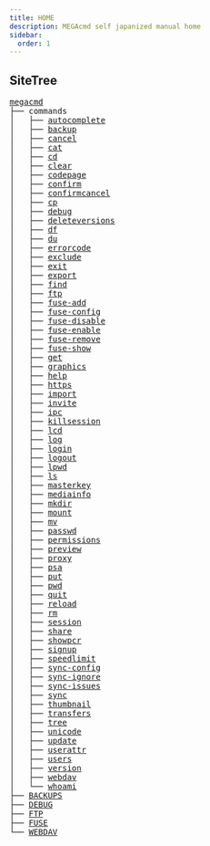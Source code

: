 ```yaml
---
title: HOME
description: MEGAcmd self japanized manual home
sidebar:
  order: 1
---
```


## SiteTree

<!-- TREE_START:/megacmd -->
<pre>
<a href="/megacmd/home/">megacmd</a>
├── commands
│   ├── <a href="/megacmd/commands/autocomplete/">autocomplete</a>
│   ├── <a href="/megacmd/commands/backup/">backup</a>
│   ├── <a href="/megacmd/commands/cancel/">cancel</a>
│   ├── <a href="/megacmd/commands/cat/">cat</a>
│   ├── <a href="/megacmd/commands/cd/">cd</a>
│   ├── <a href="/megacmd/commands/clear/">clear</a>
│   ├── <a href="/megacmd/commands/codepage/">codepage</a>
│   ├── <a href="/megacmd/commands/confirm/">confirm</a>
│   ├── <a href="/megacmd/commands/confirmcancel/">confirmcancel</a>
│   ├── <a href="/megacmd/commands/cp/">cp</a>
│   ├── <a href="/megacmd/commands/debug/">debug</a>
│   ├── <a href="/megacmd/commands/deleteversions/">deleteversions</a>
│   ├── <a href="/megacmd/commands/df/">df</a>
│   ├── <a href="/megacmd/commands/du/">du</a>
│   ├── <a href="/megacmd/commands/errorcode/">errorcode</a>
│   ├── <a href="/megacmd/commands/exclude/">exclude</a>
│   ├── <a href="/megacmd/commands/exit/">exit</a>
│   ├── <a href="/megacmd/commands/export/">export</a>
│   ├── <a href="/megacmd/commands/find/">find</a>
│   ├── <a href="/megacmd/commands/ftp/">ftp</a>
│   ├── <a href="/megacmd/commands/fuse-add/">fuse-add</a>
│   ├── <a href="/megacmd/commands/fuse-config/">fuse-config</a>
│   ├── <a href="/megacmd/commands/fuse-disable/">fuse-disable</a>
│   ├── <a href="/megacmd/commands/fuse-enable/">fuse-enable</a>
│   ├── <a href="/megacmd/commands/fuse-remove/">fuse-remove</a>
│   ├── <a href="/megacmd/commands/fuse-show/">fuse-show</a>
│   ├── <a href="/megacmd/commands/get/">get</a>
│   ├── <a href="/megacmd/commands/graphics/">graphics</a>
│   ├── <a href="/megacmd/commands/help/">help</a>
│   ├── <a href="/megacmd/commands/https/">https</a>
│   ├── <a href="/megacmd/commands/import/">import</a>
│   ├── <a href="/megacmd/commands/invite/">invite</a>
│   ├── <a href="/megacmd/commands/ipc/">ipc</a>
│   ├── <a href="/megacmd/commands/killsession/">killsession</a>
│   ├── <a href="/megacmd/commands/lcd/">lcd</a>
│   ├── <a href="/megacmd/commands/log/">log</a>
│   ├── <a href="/megacmd/commands/login/">login</a>
│   ├── <a href="/megacmd/commands/logout/">logout</a>
│   ├── <a href="/megacmd/commands/lpwd/">lpwd</a>
│   ├── <a href="/megacmd/commands/ls/">ls</a>
│   ├── <a href="/megacmd/commands/masterkey/">masterkey</a>
│   ├── <a href="/megacmd/commands/mediainfo/">mediainfo</a>
│   ├── <a href="/megacmd/commands/mkdir/">mkdir</a>
│   ├── <a href="/megacmd/commands/mount/">mount</a>
│   ├── <a href="/megacmd/commands/mv/">mv</a>
│   ├── <a href="/megacmd/commands/passwd/">passwd</a>
│   ├── <a href="/megacmd/commands/permissions/">permissions</a>
│   ├── <a href="/megacmd/commands/preview/">preview</a>
│   ├── <a href="/megacmd/commands/proxy/">proxy</a>
│   ├── <a href="/megacmd/commands/psa/">psa</a>
│   ├── <a href="/megacmd/commands/put/">put</a>
│   ├── <a href="/megacmd/commands/pwd/">pwd</a>
│   ├── <a href="/megacmd/commands/quit/">quit</a>
│   ├── <a href="/megacmd/commands/reload/">reload</a>
│   ├── <a href="/megacmd/commands/rm/">rm</a>
│   ├── <a href="/megacmd/commands/session/">session</a>
│   ├── <a href="/megacmd/commands/share/">share</a>
│   ├── <a href="/megacmd/commands/showpcr/">showpcr</a>
│   ├── <a href="/megacmd/commands/signup/">signup</a>
│   ├── <a href="/megacmd/commands/speedlimit/">speedlimit</a>
│   ├── <a href="/megacmd/commands/sync-config/">sync-config</a>
│   ├── <a href="/megacmd/commands/sync-ignore/">sync-ignore</a>
│   ├── <a href="/megacmd/commands/sync-issues/">sync-issues</a>
│   ├── <a href="/megacmd/commands/sync/">sync</a>
│   ├── <a href="/megacmd/commands/thumbnail/">thumbnail</a>
│   ├── <a href="/megacmd/commands/transfers/">transfers</a>
│   ├── <a href="/megacmd/commands/tree/">tree</a>
│   ├── <a href="/megacmd/commands/unicode/">unicode</a>
│   ├── <a href="/megacmd/commands/update/">update</a>
│   ├── <a href="/megacmd/commands/userattr/">userattr</a>
│   ├── <a href="/megacmd/commands/users/">users</a>
│   ├── <a href="/megacmd/commands/version/">version</a>
│   ├── <a href="/megacmd/commands/webdav/">webdav</a>
│   └── <a href="/megacmd/commands/whoami/">whoami</a>
├── <a href="/megacmd/backups/">BACKUPS</a>
├── <a href="/megacmd/debug/">DEBUG</a>
├── <a href="/megacmd/ftp/">FTP</a>
├── <a href="/megacmd/fuse/">FUSE</a>
└── <a href="/megacmd/webdav/">WEBDAV</a>
</pre>
<!-- TREE_END -->
